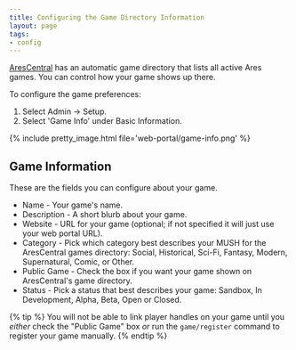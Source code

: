 ```yaml
---
title: Configuring the Game Directory Information
layout: page
tags:
- config
---
```


[AresCentral](https://arescentral.aresmush.com) has an automatic game directory that lists all active Ares games.  You can control how your game shows up there.

To configure the game preferences:

1. Select Admin -> Setup.
2. Select 'Game Info' under Basic Information.

{% include pretty_image.html file='web-portal/game-info.png' %}

## Game Information

These are the fields you can configure about your game.

* Name - Your game's name.
* Description - A short blurb about your game.
* Website - URL for your game (optional; if not specified it will just use your web portal URL).
* Category - Pick which category best describes your MUSH for the AresCentral games directory: Social, Historical, Sci-Fi, Fantasy, Modern, Supernatural, Comic, or Other.
* Public Game - Check the box if you want your game shown on AresCentral's game directory.
* Status - Pick a status that best describes your game: Sandbox, In Development, Alpha, Beta, Open or Closed.

{% tip %}
You will not be able to link player handles on your game until you _either_ check the "Public Game" box _or_ run the `game/register` command to register your game manually.
{% endtip %}